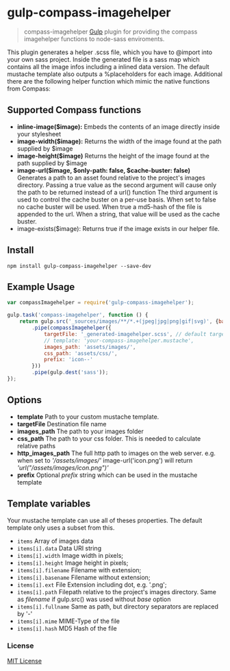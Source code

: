 # gulp-compass-imagehelper
> compass-imagehelper [Gulp](https://github.com/gulpjs/gulp) plugin for providing the compass imagehelper functions to node-sass enviroments.

This plugin generates a helper .scss file, which you have to \@import into your own sass project. 
Inside the generated file is a sass map which contains all the image infos including a inlined data version. 
The default mustache template also outputs a %placeholders for each image.
Additional there are the following helper function which mimic the native functions from Compass:

## Supported Compass functions
* **inline-image($image):** Embeds the contents of an image directly inside your stylesheet
* **image-width($image):** Returns the width of the image found at the path supplied by $image
* **image-height($image)** Returns the height of the image found at the path supplied by $image
* **image-url($image, $only-path: false, $cache-buster: false)**  
  Generates a path to an asset found relative to the project's images directory.
  Passing a true value as the second argument will cause only the path to be returned instead of a url() function
  The third argument is used to control the cache buster on a per-use basis. When set to false no cache buster will be used. When true a md5-hash of the file is appended to the url. When a string, that value will be used as the cache buster.
* image-exists($image): Returns true if the image exists in our helper file.

## Install
```shell
npm install gulp-compass-imagehelper --save-dev
```

## Example Usage
```javascript
var compassImagehelper = require('gulp-compass-imagehelper');

gulp.task('compass-imagehelper', function () {
    return gulp.src('_sources/images/**/*.+(jpeg|jpg|png|gif|svg)', {base: '_sources/images'})
        .pipe(compassImagehelper({
            targetFile: '_generated-imagehelper.scss', // default target filename is '_compass-imagehelper.scss'
            // template: 'your-compass-imagehelper.mustache',
            images_path: 'assets/images/',
            css_path: 'assets/css/',
            prefix: 'icon--'
        }))
        .pipe(gulp.dest('sass'));
});
```

## Options
* **template** Path to your custom mustache template.
* **targetFile** Destination file name
* **images_path** The path to your images folder
* **css_path** The path to your css folder. This is needed to calculate relative paths
* **http_images_path** The full http path to images on the web server. 
  e.g. when set to *'/assets/images/'* image-url('icon.png') will return *'url("/assets/images/icon.png")'*
* **prefix** Optional *prefix* string which can be used in the mustache template

## Template variables
Your mustache template can use all of theses properties. The default template only uses a subset from this.
* ```items``` Array of images data
* ```items[i].data``` Data URI string
* ```items[i].width``` Image width in pixels;
* ```items[i].height``` Image height in pixels;
* ```items[i].filename``` Filename with extension;
* ```items[i].basename``` Filename without extension;
* ```items[i].ext``` File Extension including dot, e.g. '.png';
* ```items[i].path``` Filepath relative to the project's images directory. Same as *filename* if gulp.src() was used without *base* option
* ```items[i].fullname``` Same as path, but directory separators are replaced by '-'
* ```items[i].mime``` MIME-Type of the file
* ```items[i].hash``` MD5 Hash of the file

### License
[MIT License](http://en.wikipedia.org/wiki/MIT_License)
